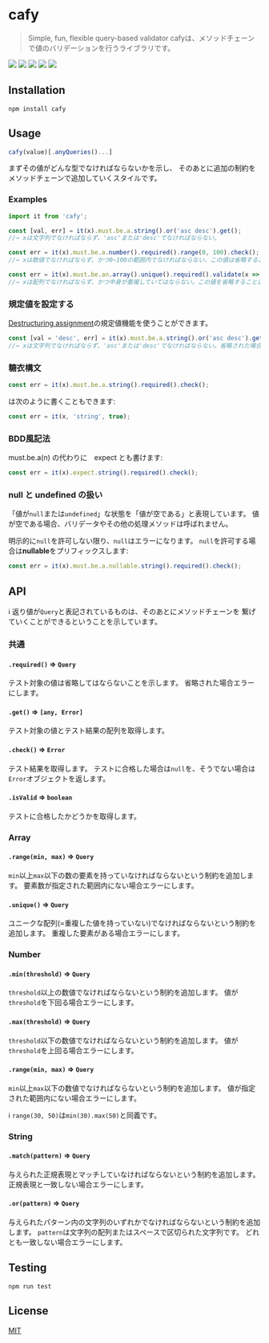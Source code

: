 cafy
===============================================
> Simple, fun, flexible query-based validator
cafyは、メソッドチェーンで値のバリデーションを行うライブラリです。

[![][npm-badge]][npm-link]
[![][mit-badge]][mit]
[![][travis-badge]][travis-link]
[![][himawari-badge]][himasaku]
[![][sakurako-badge]][himasaku]

Installation
-----------------------------------------------
`npm install cafy`

Usage
-----------------------------------------------
``` javascript
cafy(value)[.anyQueries()...]
```

まずその値がどんな型でなければならないかを示し、
そのあとに追加の制約をメソッドチェーンで追加していくスタイルです。

### Examples
``` javascript
import it from 'cafy';

const [val, err] = it(x).must.be.a.string().or('asc desc').get();
//→ xは文字列でなければならず、'asc'または'desc'でなければならない。

const err = it(x).must.be.a.number().required().range(0, 100).check();
//→ xは数値でなければならず、かつ0~100の範囲内でなければならない。この値は省略することはできない。

const err = it(x).must.be.an.array().unique().required().validate(x => x[0] != 'strawberry pasta').check();
//→ xは配列でなければならず、かつ中身が重複していてはならない。この値を省略することはできない。そして配列の最初の要素が'strawberry pasta'という文字列であってはならない。
```

### 規定値を設定する
[Destructuring assignment](https://developer.mozilla.org/en-US/docs/Web/JavaScript/Reference/Operators/Destructuring_assignment)の規定値機能を使うことができます。
``` javascript
const [val = 'desc', err] = it(x).must.be.a.string().or('asc desc').get();
//→ xは文字列でなければならず、'asc'または'desc'でなければならない。省略された場合は'desc'とする。
```

### 糖衣構文
``` javascript
const err = it(x).must.be.a.string().required().check();
```
は次のように書くこともできます:
``` javascript
const err = it(x, 'string', true);
```

### BDD風記法
must.be.a(n) の代わりに　expect とも書けます:
``` javascript
const err = it(x).expect.string().required().check();
```

### null と undefined の扱い
「値が`null`または`undefined`」な状態を「値が空である」と表現しています。
値が空である場合、バリデータやその他の処理メソッドは呼ばれません。

明示的に`null`を許可しない限り、`null`はエラーになります。
`null`を許可する場合は**nullable**をプリフィックスします:
``` javascript
const err = it(x).must.be.a.nullable.string().required().check();
```

API
-----------------------------------------------
ℹ️ 返り値が`Query`と表記されているものは、そのあとにメソッドチェーンを
繋げていくことができるということを示しています。

### 共通
#### `.required()` => `Query`
テスト対象の値は省略してはならないことを示します。
省略された場合エラーにします。

#### `.get()` => `[any, Error]`
テスト対象の値とテスト結果の配列を取得します。

#### `.check()` => `Error`
テスト結果を取得します。
テストに合格した場合は`null`を、そうでない場合は`Error`オブジェクトを返します。

#### `.isValid` => `boolean`
テストに合格したかどうかを取得します。

### Array
#### `.range(min, max)` => `Query`
`min`以上`max`以下の数の要素を持っていなければならないという制約を追加します。
要素数が指定された範囲内にない場合エラーにします。

#### `.unique()` => `Query`
ユニークな配列(=重複した値を持っていない)でなければならないという制約を追加します。
重複した要素がある場合エラーにします。

### Number
#### `.min(threshold)` => `Query`
`threshold`以上の数値でなければならないという制約を追加します。
値が`threshold`を下回る場合エラーにします。

#### `.max(threshold)` => `Query`
`threshold`以下の数値でなければならないという制約を追加します。
値が`threshold`を上回る場合エラーにします。

#### `.range(min, max)` => `Query`
`min`以上`max`以下の数値でなければならないという制約を追加します。
値が指定された範囲内にない場合エラーにします。

ℹ️ `range(30, 50)`は`min(30).max(50)`と同義です。

### String
#### `.match(pattern)` => `Query`
与えられた正規表現とマッチしていなければならないという制約を追加します。
正規表現と一致しない場合エラーにします。

#### `.or(pattern)` => `Query`
与えられたパターン内の文字列のいずれかでなければならないという制約を追加します。
`pattern`は文字列の配列またはスペースで区切られた文字列です。
どれとも一致しない場合エラーにします。

Testing
-----------------------------------------------
`npm run test`

License
-----------------------------------------------
[MIT](LICENSE)

[npm-link]:       https://www.npmjs.com/package/cafy
[npm-badge]:      https://img.shields.io/npm/v/cafy.svg?style=flat-square
[mit]:            http://opensource.org/licenses/MIT
[mit-badge]:      https://img.shields.io/badge/license-MIT-444444.svg?style=flat-square
[travis-link]:    https://travis-ci.org/syuilo/cafy
[travis-badge]:   http://img.shields.io/travis/syuilo/cafy.svg?style=flat-square
[himasaku]:       https://himasaku.net
[himawari-badge]: https://img.shields.io/badge/%E5%8F%A4%E8%B0%B7-%E5%90%91%E6%97%A5%E8%91%B5-1684c5.svg?style=flat-square
[sakurako-badge]: https://img.shields.io/badge/%E5%A4%A7%E5%AE%A4-%E6%AB%BB%E5%AD%90-efb02a.svg?style=flat-square
